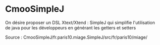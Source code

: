 # CmooSimpleJ
On désire proposer un DSL Xtext/Xtend : SimpleJ qui simplifie l'utilisation de java pour les développeurs en générant les getters et setters

Source : CmooSimpleJ/fr.paris10.miage.SimpleJ/src/fr/paris10/miage/
